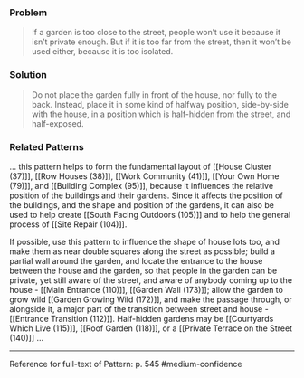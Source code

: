 ### Problem
>If a garden is too close to the street, people won’t use it because it isn’t private enough. But if it is too far from the street, then it won’t be used either, because it is too isolated.

### Solution
>Do not place the garden fully in front of the house, nor fully to the back. Instead, place it in some kind of halfway position, side-by-side with the house, in a position which is half-hidden from the street, and half-exposed.

### Related Patterns
... this pattern helps to form the fundamental layout of [[House Cluster (37)]], [[Row Houses (38)]], [[Work Community (41)]], [[Your Own Home (79)]], and [[Building Complex (95)]], because it influences the relative position of the buildings and their gardens. Since it affects the position of the buildings, and the shape and position of the gardens, it can also be used to help create [[South Facing Outdoors (105)]] and to help the general process of [[Site Repair (104)]].

 If possible, use this pattern to influence the shape of house lots too, and make them as near double squares along the street as possible; build a partial wall around the garden, and locate the entrance to the house between the house and the garden, so that people in the garden can be private, yet still aware of the street, and aware of anybody coming up to the house - [[Main Entrance (110)]], [[Garden Wall (173)]]; allow the garden to grow wild [[Garden Growing Wild (172)]], and make the passage through, or alongside it, a major part of the transition between street and house - [[Entrance Transition (112)]]. Half-hidden gardens may be [[Courtyards Which Live (115)]], [[Roof Garden (118)]], or a [[Private Terrace on the Street (140)]] ...

---
Reference for full-text of Pattern: p. 545 #medium-confidence 